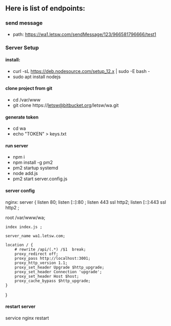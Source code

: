 ## Here is list of endpoints:

### send message

- path: https://wa1.letsw.com/sendMessage/123/966581796666/test1

### Server Setup

#### install:

- curl -sL https://deb.nodesource.com/setup_12.x | sudo -E bash -
- sudo apt install nodejs

#### clone project from git

- cd /var/www
- git clone https://letsw@bitbucket.org/letsw/wa.git

#### generate token

- cd wa
- echo "TOKEN" > keys.txt

#### run server

- npm i
- npm install -g pm2
- pm2 startup systemd
- node add.js
- pm2 start server.config.js

#### server config

nginx:
server {
listen 80;
listen [::]:80 ;
listen 443 ssl http2;
listen [::]:443 ssl http2 ;

root /var/www/wa;

    index index.js ;

    server_name wa1.letsw.com;

    location / {
        # rewrite /api/(.*) /$1  break;
        proxy_redirect off;
        proxy_pass http://localhost:3001;
        proxy_http_version 1.1;
        proxy_set_header Upgrade $http_upgrade;
        proxy_set_header Connection 'upgrade';
        proxy_set_header Host $host;
        proxy_cache_bypass $http_upgrade;
    }

}

#### restart server

service nginx restart
